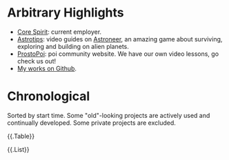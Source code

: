 # Arbitrary Highlights

* [Core Spirit](https://corespirit.com): current employer.
* [Astrotips](https://www.youtube.com/playlist?list=PLfygJGWNJ-9WaNWXim4P7lLwZ0ooSWLQ4): video guides on [Astroneer](https://astroneer.space), an amazing game about surviving, exploring and building on alien planets.
* [ProstoPoi](http://prostopoi.ru): poi community website. We have our own video lessons, go check us out!
* [My works on Github](https://github.com/mitranim?tab=repositories).

# Chronological

Sorted by start time. Some "old"-looking projects are actively used and continually developed. Some private projects are excluded.

{{.Table}}

{{.List}}
